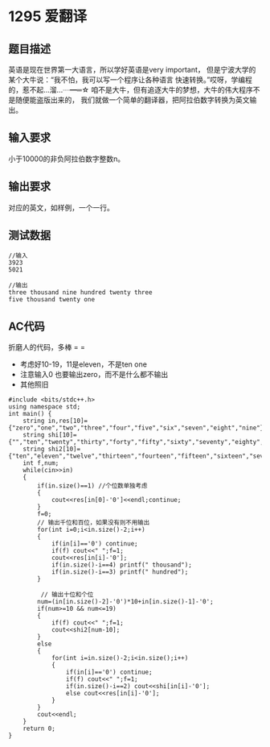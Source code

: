 # 1295 爱翻译
## 题目描述

英语是现在世界第一大语言，所以学好英语是very important，
但是宁波大学的某个大牛说：“我不怕，我可以写一个程序让各种语言
快速转换。”哎呀，学编程的，惹不起...溜...┈━═☆
咱不是大牛，但有追逐大牛的梦想，大牛的伟大程序不是随便能盗版出来的，
我们就做一个简单的翻译器，把阿拉伯数字转换为英文输出。




## 输入要求

小于10000的非负阿拉伯数字整数n。

## 输出要求
对应的英文，如样例，一个一行。

## 测试数据

```
//输入
3923
5021

//输出
three thousand nine hundred twenty three
five thousand twenty one
```

## AC代码
折磨人的代码，多棒 = =
- 考虑好10-19，11是eleven，不是ten one
- 注意输入0 也要输出zero，而不是什么都不输出
- 其他照旧
```
#include <bits/stdc++.h>
using namespace std;
int main() {
	string in,res[10]={"zero","one","two","three","four","five","six","seven","eight","nine"};
	string shi[10]={"","ten","twenty","thirty","forty","fifty","sixty","seventy","eighty","ninety"};
	string shi2[10]={"ten","eleven","twelve","thirteen","fourteen","fifteen","sixteen","seventeen","eighteen","nineteen"};
	int f,num;
	while(cin>>in)
	{
		if(in.size()==1) //个位数单独考虑 
		{
			cout<<res[in[0]-'0']<<endl;continue;
		}
		f=0;
		// 输出千位和百位，如果没有则不用输出 
		for(int i=0;i<in.size()-2;i++) 
		{
			if(in[i]=='0') continue;
			if(f) cout<<" ";f=1;
			cout<<res[in[i]-'0'];
			if(in.size()-i==4) printf(" thousand");
			if(in.size()-i==3) printf(" hundred");
		}
		
		 // 输出十位和个位
		num=(in[in.size()-2]-'0')*10+in[in.size()-1]-'0';
		if(num>=10 && num<=19)
		{
			if(f) cout<<" ";f=1;
			cout<<shi2[num-10];
		}
		else 
		{
			for(int i=in.size()-2;i<in.size();i++) 
			{
				if(in[i]=='0') continue;
				if(f) cout<<" ";f=1;
				if(in.size()-i==2) cout<<shi[in[i]-'0'];		
     			else cout<<res[in[i]-'0'];
			}
		}
		cout<<endl;
	}
	return 0;
}
```
